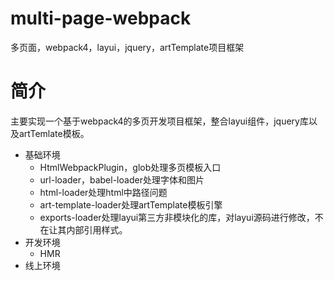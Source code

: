 # multi-page-webpack
多页面，webpack4，layui，jquery，artTemplate项目框架
# 简介
主要实现一个基于webpack4的多页开发项目框架，整合layui组件，jquery库以及artTemlate模板。
* 基础环境
  * HtmlWebpackPlugin，glob处理多页模板入口
  * url-loader，babel-loader处理字体和图片
  * html-loader处理html中路径问题
  * art-template-loader处理artTemplate模板引擎
  * exports-loader处理layui第三方非模块化的库，对layui源码进行修改，不在让其内部引用样式。
* 开发环境
  * HMR 
* 线上环境

